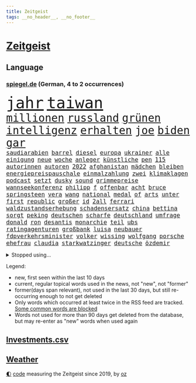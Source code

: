 ```yaml
---
title: Zeitgeist
tags: __no_header__, __no_footer__
---
```


# [Zeitgeist](https://oliz.io/zeitgeist/)

## Language

<h3><a href="https://www.spiegel.de" target="_blank">spiegel.de</a> (German, 4 to 2 occurrences)</h3>
<p style="font-family:monospace">
<span style="font-size:32pt"><a href="news_links.html#jahr" class="current">jahr</a></span>
<span style="font-size:32pt"><a href="news_links.html#taiwan" class="current">taiwan</a></span>
<br>
<span style="font-size:22pt"><a href="news_links.html#millionen" class="current">millionen</a></span>
<span style="font-size:22pt"><a href="news_links.html#russland" class="current">russland</a></span>
<span style="font-size:22pt"><a href="news_links.html#grünen" class="current">grünen</a></span>
<span style="font-size:22pt"><a href="news_links.html#intelligenz" class="current">intelligenz</a></span>
<span style="font-size:22pt"><a href="news_links.html#erhalten" class="current">erhalten</a></span>
<span style="font-size:22pt"><a href="news_links.html#joe" class="current">joe</a></span>
<span style="font-size:22pt"><a href="news_links.html#biden" class="current">biden</a></span>
<span style="font-size:22pt"><a href="news_links.html#gar" class="current">gar</a></span>
<br>
<span style="font-size:12pt"><a href="news_links.html#saudiarabien" class="current">saudiarabien</a></span>
<span style="font-size:12pt"><a href="news_links.html#barrel" class="current">barrel</a></span>
<span style="font-size:12pt"><a href="news_links.html#diesel" class="current">diesel</a></span>
<span style="font-size:12pt"><a href="news_links.html#europa" class="current">europa</a></span>
<span style="font-size:12pt"><a href="news_links.html#ukrainer" class="current">ukrainer</a></span>
<span style="font-size:12pt"><a href="news_links.html#alle" class="current">alle</a></span>
<span style="font-size:12pt"><a href="news_links.html#einigung" class="current">einigung</a></span>
<span style="font-size:12pt"><a href="news_links.html#neue" class="current">neue</a></span>
<span style="font-size:12pt"><a href="news_links.html#woche" class="current">woche</a></span>
<span style="font-size:12pt"><a href="news_links.html#anleger" class="current">anleger</a></span>
<span style="font-size:12pt"><a href="news_links.html#künstliche" class="current">künstliche</a></span>
<span style="font-size:12pt"><a href="news_links.html#pen" class="current">pen</a></span>
<span style="font-size:12pt"><a href="news_links.html#115" class="current">115</a></span>
<span style="font-size:12pt"><a href="news_links.html#autorinnen" class="current">autorinnen</a></span>
<span style="font-size:12pt"><a href="news_links.html#autoren" class="current">autoren</a></span>
<span style="font-size:12pt"><a href="news_links.html#2022" class="current">2022</a></span>
<span style="font-size:12pt"><a href="news_links.html#afghanistan" class="current">afghanistan</a></span>
<span style="font-size:12pt"><a href="news_links.html#mädchen" class="current">mädchen</a></span>
<span style="font-size:12pt"><a href="news_links.html#bleiben" class="current">bleiben</a></span>
<span style="font-size:12pt"><a href="news_links.html#energiepreispauschale" class="current">energiepreispauschale</a></span>
<span style="font-size:12pt"><a href="news_links.html#einmalzahlung" class="current">einmalzahlung</a></span>
<span style="font-size:12pt"><a href="news_links.html#zwei" class="current">zwei</a></span>
<span style="font-size:12pt"><a href="news_links.html#klimaklagen" class="new">klimaklagen</a></span>
<span style="font-size:12pt"><a href="news_links.html#podcast" class="current">podcast</a></span>
<span style="font-size:12pt"><a href="news_links.html#setzt" class="current">setzt</a></span>
<span style="font-size:12pt"><a href="news_links.html#dusky" class="new">dusky</a></span>
<span style="font-size:12pt"><a href="news_links.html#sound" class="current">sound</a></span>
<span style="font-size:12pt"><a href="news_links.html#grimmepreise" class="new">grimmepreise</a></span>
<span style="font-size:12pt"><a href="news_links.html#wannseekonferenz" class="new">wannseekonferenz</a></span>
<span style="font-size:12pt"><a href="news_links.html#philipp" class="current">philipp</a></span>
<span style="font-size:12pt"><a href="news_links.html#f" class="current">f</a></span>
<span style="font-size:12pt"><a href="news_links.html#offenbar" class="current">offenbar</a></span>
<span style="font-size:12pt"><a href="news_links.html#acht" class="current">acht</a></span>
<span style="font-size:12pt"><a href="news_links.html#bruce" class="current">bruce</a></span>
<span style="font-size:12pt"><a href="news_links.html#springsteen" class="new">springsteen</a></span>
<span style="font-size:12pt"><a href="news_links.html#vera" class="new">vera</a></span>
<span style="font-size:12pt"><a href="news_links.html#wang" class="current">wang</a></span>
<span style="font-size:12pt"><a href="news_links.html#national" class="new">national</a></span>
<span style="font-size:12pt"><a href="news_links.html#medal" class="new">medal</a></span>
<span style="font-size:12pt"><a href="news_links.html#of" class="current">of</a></span>
<span style="font-size:12pt"><a href="news_links.html#arts" class="current">arts</a></span>
<span style="font-size:12pt"><a href="news_links.html#unter" class="current">unter</a></span>
<span style="font-size:12pt"><a href="news_links.html#first" class="current">first</a></span>
<span style="font-size:12pt"><a href="news_links.html#republic" class="current">republic</a></span>
<span style="font-size:12pt"><a href="news_links.html#großer" class="current">großer</a></span>
<span style="font-size:12pt"><a href="news_links.html#id" class="new">id</a></span>
<span style="font-size:12pt"><a href="news_links.html#2all" class="new">2all</a></span>
<span style="font-size:12pt"><a href="news_links.html#ferrari" class="current">ferrari</a></span>
<span style="font-size:12pt"><a href="news_links.html#waldzustandserhebung" class="new">waldzustandserhebung</a></span>
<span style="font-size:12pt"><a href="news_links.html#schadensersatz" class="current">schadensersatz</a></span>
<span style="font-size:12pt"><a href="news_links.html#china" class="current">china</a></span>
<span style="font-size:12pt"><a href="news_links.html#bettina" class="current">bettina</a></span>
<span style="font-size:12pt"><a href="news_links.html#sorgt" class="current">sorgt</a></span>
<span style="font-size:12pt"><a href="news_links.html#peking" class="current">peking</a></span>
<span style="font-size:12pt"><a href="news_links.html#deutschen" class="current">deutschen</a></span>
<span style="font-size:12pt"><a href="news_links.html#scharfe" class="current">scharfe</a></span>
<span style="font-size:12pt"><a href="news_links.html#deutschland" class="current">deutschland</a></span>
<span style="font-size:12pt"><a href="news_links.html#umfrage" class="current">umfrage</a></span>
<span style="font-size:12pt"><a href="news_links.html#donald" class="current">donald</a></span>
<span style="font-size:12pt"><a href="news_links.html#ron" class="current">ron</a></span>
<span style="font-size:12pt"><a href="news_links.html#desantis" class="current">desantis</a></span>
<span style="font-size:12pt"><a href="news_links.html#monarchie" class="current">monarchie</a></span>
<span style="font-size:12pt"><a href="news_links.html#teil" class="current">teil</a></span>
<span style="font-size:12pt"><a href="news_links.html#ubs" class="new">ubs</a></span>
<span style="font-size:12pt"><a href="news_links.html#ratingagenturen" class="new">ratingagenturen</a></span>
<span style="font-size:12pt"><a href="news_links.html#großbank" class="current">großbank</a></span>
<span style="font-size:12pt"><a href="news_links.html#luisa" class="current">luisa</a></span>
<span style="font-size:12pt"><a href="news_links.html#neubauer" class="current">neubauer</a></span>
<span style="font-size:12pt"><a href="news_links.html#fdpverkehrsminister" class="current">fdpverkehrsminister</a></span>
<span style="font-size:12pt"><a href="news_links.html#volker" class="current">volker</a></span>
<span style="font-size:12pt"><a href="news_links.html#wissing" class="current">wissing</a></span>
<span style="font-size:12pt"><a href="news_links.html#wolfgang" class="current">wolfgang</a></span>
<span style="font-size:12pt"><a href="news_links.html#porsche" class="current">porsche</a></span>
<span style="font-size:12pt"><a href="news_links.html#ehefrau" class="current">ehefrau</a></span>
<span style="font-size:12pt"><a href="news_links.html#claudia" class="current">claudia</a></span>
<span style="font-size:12pt"><a href="news_links.html#starkwatzinger" class="current">starkwatzinger</a></span>
<span style="font-size:12pt"><a href="news_links.html#deutsche" class="current">deutsche</a></span>
<span style="font-size:12pt"><a href="news_links.html#özdemir" class="current">özdemir</a></span>
</p>
<details>
<summary>Stopped using...</summary>
<p class="former" style="font-size:12pt">
normal(881) alternativen(880) geschlossen(880) führerschein(879) also(878) ankündigung(878) bereich(878) kassiert(878) nachruf(878) schildert(878) versteigert(878) eingereicht(877) mainz(877) richterin(877) schatten(877) szene(877) untersuchungen(877) abends(876) beteiligten(876) flugzeuge(876) genannt(876) islamischer(876) kauft(876) aussage(875) bedrohung(875) entschädigung(875) helden(875) kapitän(875) sieger(875) stattfinden(875) suspendiert(875) villa(875) andrea(874) awards(874) badenwürttembergs(874) brücke(874) klein(874) netflix(874) angeklagte(873) figur(873) finanziell(873) sinken(873) verschieben(873) argumente(872) dreimal(872) drosten(872) masken(872) sinnvoll(872) ton(872) vergewaltigt(872) verwirrung(872) angeklagter(871) christine(871) davor(871) konservativen(871) optimistisch(871) richten(871) österreichische(871) ausprobiert(870) i(870) meinungsfreiheit(870) sogenannte(870) umwelt(870) vorschläge(870) 37(869) bereiten(869) juni(869) untersuchen(869) verlängert(869) amtszeit(868) erlitt(868) george(868) reporter(868) bedenken(867) gespielt(867) käufer(867) manuel(867) trainiert(867) amerika(866) hass(866) spanischen(866) wirtschaftlichen(865) endspiel(864) meint(864) schnellen(864) studien(864) verbindet(864) fortgesetzt(863) kinos(863) präsidentin(863) erwarten(862) herr(862) vorgestellt(862) drastische(861) erschweren(861) meiner(861) polnische(861) 10(860) begriff(860) coronapolitik(859) roten(859) störung(859) nase(858) presse(858) eingeleitet(857) fit(857) gewinn(857) euparlament(856) küstenwache(856) richard(856) spiegelumfrage(856) gestoppt(855) ministerium(855) status(854) gemeinsame(853) verfassung(853) heftiger(851) wusste(851) fernsehen(850) laufenden(850) provokation(849) retter(846) wirbel(846) abhängig(844) projekte(844) hackerangriff(842) rutschte(841) provoziert(840) schaut(840) dramatischen(836) schwung(836) kanadas(832) 91(829) günther(828) sogenannten(826) flug(825) größe(813) regelmäßig(807) ärmelkanal(806) ausweg(803) schiffe(797) festgesetzt(786) niederländer(773) schlaf(770) autobauer(762) karriereende(757) lehrerin(753) bekannter(748) wolken(736) neuanfang(733) notstand(729) zusammengebrochen(710) vehement(690) übrig(687) mitverantwortlich(686) kubicki(682) akzeptieren(635) aachen(634) argument(632) anführer(621) kilogramm(603) präsentierte(593) brücken(591) superstars(580) gelaufen(578) immobilienmarkt(568) analysten(564) schwarz(564) exil(559) sechste(559) heiße(555) privilegien(551) wahrscheinlicher(548) diebe(541) preiserhöhungen(538) gesetzentwurf(532) basis(527) nfl(521) millionenhöhe(516) briefe(512) harren(512) direkte(509) spezielle(505) stau(499) menschlichkeit(492) umsetzung(492) inklusive(489) lieferungen(488) bescheid(472) wahr(468) kürzer(467) gestiegene(466) schusswaffen(465) schienen(464) zehnjähriger(459) museen(456) taucht(456) bundesfinanzminister(455) dürr(455) lehrerinnen(450) angekündigte(449) falsches(446) verschiedenen(443) ruhrgebiet(442) natürlich(441) überlebten(439) teuerung(438) bundesinnenministerin(435) leitete(431) symbol(427) abhalten(419) verringern(416) hauptbahnhof(415) verkaufte(414) anträge(413) erweitert(411) wild(409) wettkampf(407) dj(404) spielern(404) fehlverhalten(391) herausgefunden(391) klingen(391) reichweite(391) vereinigte(388) bejubelt(385) heißen(385) marc(382) don(377) stammen(376) verübt(375) bill(371) entscheidende(371) air(370) dubiosen(370) zurückgewiesen(369) unmittelbar(364) gefolgt(363) fußballspiel(362) schneiden(358) beschuldigten(355) eindrücke(354) bargeld(353) empfang(352) riskant(350) charkiw(348) großstadt(347) unabhängig(344) duo(343) drücken(341) abgeschoben(340) oligarch(340) hochrangige(337) strategisch(337) freundinnen(336) geist(333) fußballerinnen(332) tankrabatts(330) verfolgung(330) auslösen(329) geheiratet(329) prag(324) vorgeschichte(321) zugänglich(319) jack(313) indische(309) guardiola(305) pep(305) versöhnung(303) verbliebenen(301) aufeinander(299) lokführer(298) szenario(297) jubel(296) airport(293) mordfall(292) besitzt(289) viral(288) 14jährigen(286) regierungsbildung(285) schwach(285) computer(284) norweger(282) ausgezahlt(280) diejenigen(279) 16jährigen(278) üppigen(278) kühnert(277) reporterin(275) bedrohte(273) übung(269) styles(268) befeuert(267) einzigen(267) erwerbstätigen(267) verhaftung(267) grundschule(265) irans(265) riefen(264) inmitten(263) luka(263) terrororganisation(263) geschäftsmodell(262) unten(261) madrids(260) 86(258) afdpolitiker(258) feuert(258) knapper(258) neuseelands(256) spahn(256) syriens(256) jagt(255) nahrung(255) arizona(254) osnabrück(253) wozu(253) einsätze(252) personalmangel(251) kostenlose(250) 20jähriger(249) comingout(249) graham(248) kostete(248) harvey(247) mob(247) verzeichnet(246) namens(243) kontroversen(242) +(239) strittigen(239) fassungslos(238) ungerecht(238) ausmaße(237) heißer(237) brandstifter(236) folgten(236) freizeit(236) hessische(236) einleiten(235) gleichauf(235) 2040(229) manila(226) musikerin(226) csd(225) einnahme(225) schottlands(225) kommunizieren(224) haftstrafen(222) prüfungen(219) größtes(218) lizzo(218) tribut(218) glänzen(217) rebellen(217) träume(217) fahrerin(216) scheiterten(216) skifahrer(216) virginia(213) danke(211) scheiden(211) selbstbewusst(210) katastrophenschutz(208) gaspreis(207) beseitigt(206) liebäugelt(206) hetze(205) 56jährige(204) trockener(204) spitzen(203) zusammenprall(203) eingekesselt(202) flüssen(202) lauern(201) beleidigungen(200) grab(199) ausschließen(198) hände(198) wiesbaden(198) intensiver(197) strenge(197) fußballprofis(195) abwehren(194) kriminalpolizei(194) wählte(193) begrenzen(192) harmlos(192) stromausfälle(190) verurteilter(189) überlegen(189) gewässer(188) nationalhymne(186) späte(186) künstlich(185) brisante(183) sportlicher(182) 00(181) belastungen(180) rätseln(180) abschuss(177) benko(177) busfahrer(177) einsteigen(177) engen(177) machtmissbrauch(176) talente(176) erforderlich(175) fdpvize(175) gesünder(175) megawattstunde(175) unabhängigen(175) zwecke(175) granaten(173) versäumnisse(173) andré(172) bussen(172) maximal(172) beton(171) haldenwang(171) reißleine(171) verfassungsschutzpräsident(171) durant(170) gegenangriff(170) klang(170) tweets(169) buhlt(168) informierte(168) eh(167) salihamidžić(167) verwarnung(167) beach(166) bulgarien(166) gegeneinander(166) gewaltsam(166) praktisch(166) experimentiert(165) kollege(165) greta(164) notwendigkeit(164) wohnraum(164) caroline(163) commerzbank(163) fachleuten(162) ford(162) reformer(162) kollegin(161) redete(161) walk(161) abgelöst(160) angreifen(160) fußballnationalspieler(160) entzieht(159) scheinbar(159) unbestimmte(159) schulunterricht(158) beförderung(156) krone(156) zimmer(156) information(155) höheren(154) rückschlägen(154) arzneimittel(153) dauerkrise(153) hakt(153) überraschenden(153) schöne(150) verhältnissen(150) erleichtern(149) riesiges(149) fahrerflucht(148) frischen(148) konsumiert(148) vernunft(148) quoten(146) vizepräsidentin(146) álvarez(146) männliche(145) nebel(145) wiebke(145) düpierte(144) wiktor(144) entführen(143) bundesagentur(142) präferenz(142) zivilklage(142) klassiker(139) abfahrt(138) ohio(138) abgeordnetenhaus(137) militärbasen(137) hugh(136) manipuliert(136) qualität(136) wahlwiederholung(136) massenweise(135) bahnmitarbeiter(134) auszeichnung(133) paartherapeut(133) paartherapeutin(133) rückstand(133) vergibt(132) expolizisten(131) kohl(131) dave(130) desaströsen(130) englisch(130) entladen(130) fördert(130) lamborghini(129) ungereimtheiten(129) umfassende(128) vegan(128) helm(127) alias(126) litten(126) schuldspruch(126) serviert(126) bedrohungen(125) luftangriffe(125) radsports(125) solidarisiert(125) angeht(124) beratung(124) generalbundesanwalt(124) schrauben(124) beworfen(122) machtverhältnisse(122) übliche(122) urteile(121) verkehrskontrolle(121) widersprüche(121) erreichbar(120) reis(120) ressort(120) staatsoper(119) kanone(118) ausreise(117) palmer(117) spacex(117) apples(116) songs(116) spion(115) äußerung(115) coronavariante(114) flugabwehr(114) immensen(114) ruinen(114) schilderungen(114) befürchtungen(113) derben(113) aufsehenerregenden(112) feuerte(112) interessieren(112) schmälert(112) psychologe(111) tabellenletzte(111) fing(110) geworben(109) jets(109) profil(109) umstellen(109) verbesserte(109) einstige(108) human(108) niedersächsische(108) gibt’s(107) wahlniederlage(106) überweisen(106) unbekanntes(105) gesperrte(104) leichtigkeit(104) thriller(104) antibiotika(103) energiehilfen(103) räder(103) paares(102) tiangong(102) überfahrt(102) flugkörper(101) kryptobörse(101) potenziell(101) usrepräsentantenhaus(101) schwarzwald(100) unerlaubt(100) antisemitischen(99) gefallenen(99) jugendamt(99) massengräber(99) mcdonald's(99) mitgliedern(99) bali(97) langsamer(97) vorsitzender(97) fdpfraktionschef(96) verzögerungen(96) insider(95) route(95) singen(95) wegfallen(95) werfer(95) überlebende(95) demokratien(94) hilfslieferungen(94) jüdischen(94) landesweiten(94) negativen(94) vermeidet(94) want(93) berlinwahl(92) durcheinander(92) familiennewsletter(92) gottes(92) lauter(92) usuniversität(92) verlorenen(92) güterzug(91) realistisch(91) richterinnen(91) nördliche(90) tricksen(90) dopingverdacht(89) fichte(89) großbaustelle(89) leiten(89) russell(89) schiebt(89) abgeordnetenhauswahl(88) flugobjekt(88) roland(88) intellektuelle(87) usmilitärs(87) weinstein(87) amts(86) asiatische(86) auswärtigen(86) geschwiegen(86) graben(86) knurren(86) rendsburg(86) schatzes(86) server(86) weltraumspaziergang(86) 1991(85) bergbau(85) interviews(85) manipulierte(85) panzerdebatte(85) korrigiert(84) landeswahlleiter(84) stromnetzes(84) südchinesischen(84) 330(83) flugbetrieb(83) kaufpreise(83) passagierflüge(83) steigerung(83) vorverkauf(83) attackierten(82) christ(82) diskothek(82) dortige(82) generatoren(82) gläubiger(82) klebten(82) sinnbild(82) bröchler(81) hugo(81) läden(81) mitspielern(81) polizeiwache(81) schwimmbädern(81) anstrengend(80) glasfaserkabel(80) kambodschas(80) segeln(80) unvermindert(80) usjournalist(80) 22000(79) aggressiver(79) humpelnd(79) abgestellt(78) kirchliche(78) komplize(78) little(78) scharfen(78) totschlags(78) bø(77) dreßen(77) energienetz(77) ghanaischen(77) kleinsten(77) sauberen(77) schärfer(77) thingnes(77) ernte(76) geschieht(76) lego(76) plündern(76) reformieren(76) stadtrat(76) unterzogen(76) verschrottet(76) verwandte(76) wiederholungswahl(76) erdstößen(75) erheben(75) fachkräften(75) frauenproblem(75) harscher(75) belgier(74) bundespolizist(74) überraschendes(74) ausbleibende(73) elternzeit(73) frühjahrsoffensive(73) jarasch(73) kauftipps(73) parkplatz(73) winsen(73) dulden(72) reichsbürgerszene(72) rekordhoch(72) stadium(72) 747(71) abgeschossen(71) bundesrechnungshof(71) einkaufszentrum(71) projiziert(71) rathaus(71) schlagerstar(71) usluftwaffe(71) verstummen(71) gebrauch(70) männerstaffel(70) republikanerin(70) sehnen(70) sprint(70) unglaublich(70) zähen(70) banknoten(69) einzelfall(69) heimarbeit(69) lizenz(69) reformvorschläge(69) uskampfjets(69) assad(68) aufmerksamen(68) entsendung(68) jane(68) katastrophenfall(68) militärbasis(68) spiegelredakteur(68) vergrößern(68) abschwächen(67) angeberwissen(67) auckland(67) baumarkt(67) gerüchten(67) maas(67) luftraum(66) philadelphia(66) schießerei(66) tabus(66) weltstars(66) besonderer(65) care(65) fresenius(65) grades(65) medical(65) straftäter(65) verhandlungstag(65) verkehrspolitik(65) choreograf(64) fehlerfrei(64) militärischer(64) minigurken(64) schätzung(64) streamingdienst(64) vertrieben(64) abgestraft(63) datenschützer(63) erfolgs(63) erschienen(63) freunden(63) strafrunde(63) windigen(63) anrücken(62) ausbildungsgarantie(62) eukorruptionsskandal(62) fonda(62) gerüstet(62) testphase(62) verdreifacht(62) clinch(61) eroberung(61) pisten(61) reisebus(61) stellvertreter(61) tanzt(61) ussängerin(61) hamp;m(60) kronzeugen(60) paso(60) perspektiven(60) preisschild(60) quellen(60) reederei(60) sir(60) transparent(60) vertreterin(60) beunruhigen(59) brandstiftung(59) gigantische(59) nationaltorhüter(59) sammlungen(59) aufgegangen(58) heilende(58) komponierte(58) panzern(58) schätzungsweise(58) frosch(57) funde(57) hudson(57) kippa(57) luxushotel(57) rhetorik(57) tiktokvideo(57) unermüdlich(57) abriss(56) co₂emissionen(56) flugabwehrsystem(56) patriot(56) schliche(56) strafverfahren(56) untergegangen(56) amtsantritt(55) emir(55) geheimnisse(55) gelder(55) gesundheitssystem(55) googles(55) hilfsorganisationen(55) manfred(55) nächstenliebe(55) patriotsystem(55) volkspartei(55) 248(54) beckenbauer(54) cruise(54) evpchef(54) mehrjährigen(54) verzehr(54) windig(54) 656(53) bebte(53) enttarnung(53) hausverbot(53) klimaschützern(53) rutte(53) saudischen(53) statistik(53) weltberühmt(53) sicherheitsmaßnahmen(52) aleksandar(51) bastian(51) clemens(51) denkbar(51) durchfallquote(51) helfern(51) meines(51) pablo(51) packen(51) straßenbahn(51) zirkus(51) einsam(50) fahrprüfung(50) globalisierung(50) indexverträgen(50) unwahrscheinlicher(50) wunschzettel(50) aufträgen(49) detlef(49) emotionale(49) enthüllen(49) geldgeber(49) geschenkt(49) lebend(49) ana(48) eingehen(48) eingeschlossen(48) geldbuße(48) korrigieren(48) sanft(48) verbracht(48) blüten(47) anstalten(46) dienstwaffe(46) herausfordernden(46) luxusvilla(46) gorbatschow(45) jp(45) rocker(45) abgeschossene(44) befragt(44) german(44) silvesternacht(44) wand(44) ausreisen(43) cop(43) demos(43) kommentator(43) parteifreund(43) verfolgten(43) 7000(42) bad(42) donnerstagmorgen(42) hell(42) hä(42) thinktanks(42) baute(41) cousin(41) east(41) kräutern(41) streitereien(41) engagiert(40) gelagert(40) giftstoffen(40) isst(40) prognosen(40) republikanische(40) a2(39) dominant(39) maiden(39) notaufnahmen(39) parteivize(39) riesenslalom(39) unterirdische(39) verschuldet(39) versprochenen(39) zeitalter(39) bundespolitik(38) freiwilligen(38) india(38) marburg(38) parteiinternen(38) biathlet(37) fatalen(37) gekippt(37) metropolen(37) schießstand(37) tagelange(37) vorgeschmack(37) xbb15(37) führungswechsel(36) hetzer(36) jason(36) schnellsten(36) tagelanger(36) aufklären(35) durchkreuzt(35) eingestampft(35) halbzeitshow(35) hardliner(35) inseln(35) schritten(35) verdienten(35) bing(34) chatbot(34) heran(34) suchmaschine(34) 78(33) eingedrungen(33) elena(33) eminem(33) nordamerika(33) paschas(33) polizeipräsident(33) sachsenanhalts(33) weimar(33) wirecard(33) geflohener(32) rbbaffäre(32) schneekanonen(32) besitzes(31) frisches(31) gravierende(31) gruner(31) spontane(31) axt(30) geo(30) landschaft(30) provinzen(30) rast(30) pädagogen(29) strafprozess(29) verbeamtung(29) verkehrsträger(29) vorankommen(29) erffa(28) laser(28) lauf(28) läufer(28) läuferinnen(28) verfügbar(28) vierteljahrhundert(28) wiederholte(28) fluggesellschaft(27) genötigt(27) kronprinzessin(27) slalom(27) solange(27) vors(27) coronasituation(26) eurecht(26) immobilienkrise(26) staatskrise(26) verhandelte(26) weiterregieren(26) cumexskandal(25) fünftes(25) liegenschaften(25) manipulationen(25) tatsächliche(25) ukrainekontaktgruppe(25) durchgehen(23) evp(23) failed(23) marsalek(23) putsch(23) söldnern(23) traurig(23) 1933(22) eagles(22) flächendeckenden(22) kostengründen(22) landstraßen(22) loszulassen(22) miliz(22) symbolpolitik(22) untermauert(22) weidle(22) weigern(22) 2300(21) eckpunkte(21) geflohenen(21) kippe(21) kuwait(21) nichols(21) posiert(21) schöner(21) tatverdächtig(21) tyre(21) walen(21) autobahnprojekte(20) beispiele(20) benutzen(20) dennis(20) pollen(20) prügelten(20) waffengesetze(20) einflussreiche(19) hasan(19) mahomes(19) saarbrücken(19) snack(19) weltoffen(19) 46(18) aktive(18) anderswo(18) ernsthaft(18) heusgen(18) koran(18) schult(18) shiffrins(18) spieltagen(18) topteams(18) verzögerung(18) viertes(18) vietnamesische(18) entführte(17) eubürger(17) haley(17) kampfjetlieferungen(17) nikki(17) rotgrünrote(17) übermittelt(17) atemwegserkrankungen(16) goldmedaillen(16) klimapartei(16) maaßens(16) sturmtief(16) tarifverhandlungen(16) ukrainern(16) unbesetzt(16) 61(15) ahnung(15) aufweichen(15) bundesligaspiele(15) einzigartig(15) erfolglosen(15) ferreira(15) lopez(15) nachträglich(15) rassenlehre(15) siedlung(15) demselben(14) feststellen(14) leisteten(14) ritual(14) superbowl(14) trier(14) 170(13) chefdirigent(13) entgeht(13) expertengruppe(13) perth(13) pfannkuchen(13) 1983(12) ballon(12) beschlagnahmtes(12) grundsteuerreform(12) hindernisse(12) protestierte(12) rabe(12) sechster(12) seidenstraße(12) stärkt(12) widmete(12) üblicherweise(12) 150000(11) beansprucht(11) beyoncé(11) gebrochene(11) konspirativen(11) maßgeblich(11) meetings(11) power(11) schärft(11) spionageballons(11)
</p>
</details>
<p>Legend:
<ul>
<li><span class="new">new</span>, first seen within the last 10 days</li>
<li><span class="current">current</span>, regular topical words used in the news, not "new", not "former"</li>
<li><span class="former">former(days span relevant)</span>, not used in the last 30 days, but still re-occurring enough to not get deleted</li>
<li>Only words which occurred at least twice in the RSS feed are tracked. <a href="language/filters.py">Some common words are blocked</a></li>
<li>Words not used for more than 90 days get deleted from the database, but may re-enter as "new" words when used again</li>
</ul>
</p>

## [Investments](investments.html)[.csv](investments.csv)

## [Weather](weather.html)

<footer>
<a href="javascript:toggleTheme()" class="nav">🌓</a>
<a href="https://github.com/ooz/zeitgeist">code</a> measuring the Zeitgeist since 2019, by <a href="https://oliz.io">oz</a>
</footer>
